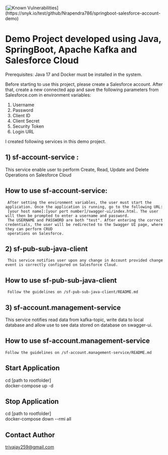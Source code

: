 
[![Known Vulnerabilities]([https://snyk.io/test](https://app.snyk.io/org/t-softwares)/github/Nrapendra786/springboot-salesforce-account-demo/badge.svg)](https://snyk.io/test/github/Nrapendra786/springboot-salesforce-account-demo)



# Demo Project developed using Java, SpringBoot, Apache Kafka and Salesforce Cloud

Prerequisites: Java 17 and Docker must be installed in the system.

Before starting to use this project, please create a Salesforce account. After that, create a new connected app and save the following parameters from Salesforce.com in environment variables:
1) Username
2) Password
3) Client ID
4) Client Secret
5) Security Token
6) Login URL

I created following services in this demo project.
## 1) sf-account-service :
   This service enable user to perform Create, Read, Update and Delete Operations on Salesforce Cloud
   ## How to use sf-account-service:
     After setting the environment variables, the user must start the application. Once the application is running, go to the following URL:
     [your host name]:[your port number]/swagger-ui/index.html. The user will then be prompted to enter a username and password.
     The USERNAME and PASSWORD are both "test". After entering the correct credentials, the user will be redirected to the Swagger UI page, where they can perform CRUD 
     operations on Salesforce.
## 2) sf-pub-sub-java-client
     This service notifies user upon any change in Account provided change event is correctly configured on Salesforce Cloud.
  ## How to use sf-pub-sub-java-client
     Follow the guidelines on /sf-pub-sub-java-client/README.md 
## 3) sf-account.management-service
  This service notifies read data from kafka-topic, write data to local database and allow use to see data stored on database on swagger-ui.
   ## How to use sf-account.management-service
    Follow the guidelines on /sf-account.management-service/README.md 

## Start Application
   cd [path to rootfolder] <br/>
   docker-compose up -d
## Stop Application
  cd [path to rootfolder]  <br/>
   docker-compose down --rmi all
## Contact Author
  trivajay259@gmail.com

